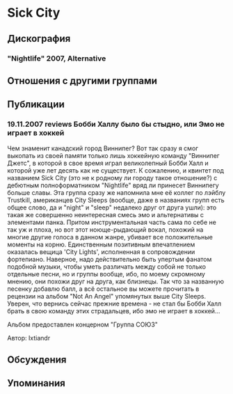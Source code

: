 # Sick City



## Дискография

### "Nightlife" 2007, Alternative




## Отношения с другими группами


## Публикации

### 19.11.2007 reviews Бобби Халлу было бы стыдно, или Эмо не играет в хоккей

<P>Чем знаменит канадский город Виннипег? Вот так сразу я смог выкопать из своей памяти только лишь хоккейную команду "Виннипег Джетс",&nbsp;в которой&nbsp;в свое время играл великолепный Бобби Халл и которой уже лет десять как не существует. К сожалению, и квинтет под названием Sick City (это не к родному ли городу такое отношение?) с дебютным полноформатником "Nightlife" вряд ли принесет Виннипегу больше славы. Эта группа сразу же напомнила мне&nbsp;её коллег по лэйблу Trustkill, американцев City Sleeps (вообще, даже в названиях групп есть общее слово, да и "night" и&nbsp;"sleep" недалеко друг от друга ушли): это такая же совершенно неинтересная смесь эмо и альтернативы с элементами панка. Притом инструментальная часть сама по себе не так уж и плоха, но вот этот ноюще-рыдающий вокал, похожий на многие другие голоса&nbsp;в данном жанре, убивает все положительные моменты на корню. Единственным позитивным впечатлением оказалась вещица 'City Lights', исполненная в сопровождении фортепиано. Наверное, надо действительно быть упертым фанатом подобной музыки, чтобы уметь различать между собой не только отдельные песни, но и группы вообще, ибо, по моему скромному мнению, они похожи друг на друга, как близнецы. Так что за названную песенку добавлю балл, а всё остальное вы можете прочитать в рецензии на альбом "Not An Angel" упомянутых выше City Sleeps. Уверен, что вернись сейчас прежние времена - не стал бы Бобби Халл брать в свою команду этих страдальцев, ибо эмо не играет в хоккей...</P>
<P>Альбом предоставлен концерном "Группа СОЮЗ"</P>
Автор: Ixtiandr


## Обсуждения


## Упоминания

